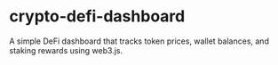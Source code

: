 # crypto-defi-dashboard
A simple DeFi dashboard that tracks token prices, wallet balances, and staking rewards using web3.js.
